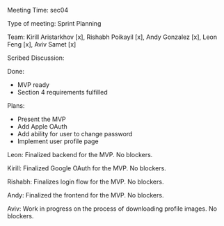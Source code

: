 Meeting Time: sec04

Type of meeting: Sprint Planning

Team: Kirill Aristarkhov [x], Rishabh Poikayil [x], Andy Gonzalez [x], Leon Feng [x], Aviv Samet [x]

Scribed Discussion:

  Done:
  - MVP ready
  - Section 4 requirements fulfilled
  
  Plans:
  - Present the MVP
  - Add Apple OAuth
  - Add ability for user to change password
  - Implement user profile page

Leon: Finalized backend for the MVP. No blockers.

Kirill: Finalized Google OAuth for the MVP. No blockers.

Rishabh: Finalizes login flow for the MVP. No blockers.

Andy: Finalized the frontend for the MVP. No blockers.

Aviv: Work in progress on the process of downloading profile images. No blockers.
